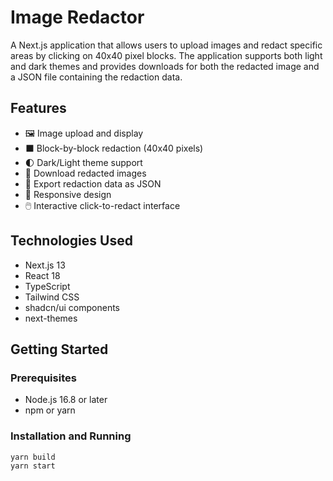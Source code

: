 # Image Redactor

A Next.js application that allows users to upload images and redact specific areas by clicking on 40x40 pixel blocks. The application supports both light and dark themes and provides downloads for both the redacted image and a JSON file containing the redaction data.

## Features

- 🖼️ Image upload and display
- ⬛ Block-by-block redaction (40x40 pixels)
- 🌓 Dark/Light theme support
- 💾 Download redacted images
- 📄 Export redaction data as JSON
- 📱 Responsive design
- 🖱️ Interactive click-to-redact interface

## Technologies Used

- Next.js 13
- React 18
- TypeScript
- Tailwind CSS
- shadcn/ui components
- next-themes

## Getting Started

### Prerequisites

- Node.js 16.8 or later
- npm or yarn

### Installation and Running

```bash
yarn build
yarn start
```
